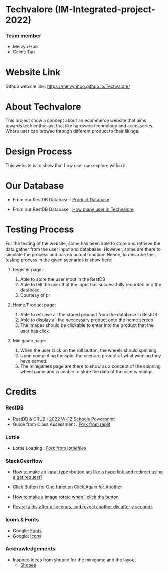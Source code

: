 # Techvalore (IM-Integrated-project-2022)
### Team member
- Melvyn Hoo 
- Celine Tan
# Website Link
Github website link: https://melvynhoo.github.io/Techvalore/

# About Techvalore
This project show a concept about an ecommerce website that aims towards tech enthusiast that like hardware technology and accessories. Where user can browse through different product to their likings.

# Design Process
This website is to show that how user can explore within it.

# Our Database
- From our RestDB Database  : [Product Database 
 ](https://own-product-api.melvynhoo.repl.co/)

 - From our RestDB Database : [How many user in TechValore 
 ](https://how-many-user-in-techvalore.melvynhoo.repl.co/)

# Testing Process
For the testing of the website, some has been able to store and retrieve the data gather from the user input and databases. However, some are there to simulate the process and has no actual function. Hence, to describe the testing process in the given scenarios is show here:
1. Register page:
    1. Able to store the user input in the RestDB
    2. Able to tell the user that the input has successfully recorded into the database.
    3. Courtesy of pr

2. Home/Product page:
    1. Able to retrieve all the stored product from the database in RestDB
    2. Able to display all the neccessary product onto the home screen
    3. The images should be clickable to enter into the product that the user has click. 

3. Minigame page:
    1. When the user click on the roll button, the wheels should spinning.
    2. Upon completing the spin, the user are prompt of what winning they have earned.
    3. The minigames page are there to show as a concept of the spinning wheel game and is unable to store the data of the user winnings.

# Credits
### RestDB
- RestDB & CRUB : [2022 Wk12 Schools Powerpoint
 ](https://learn-ap-southeast-1-prod-fleet02-xythos.content.blackboardcdn.com/5dfa8616972ac/13603422?X-Blackboard-Expiration=1644246000000&X-Blackboard-Signature=b3WhwvgbHlHvFTW9z3Wce4prZYTxJx24uGxstg5zFKc%3D&X-Blackboard-Client-Id=180274&response-cache-control=private%2C%20max-age%3D21600&response-content-disposition=inline%3B%20filename%2A%3DUTF-8%27%27Week12%2520-%2520RESTDB%2520%2526%2520NoSQL%25281%2529.pdf&response-content-type=application%2Fpdf&X-Amz-Security-Token=IQoJb3JpZ2luX2VjEJv%2F%2F%2F%2F%2F%2F%2F%2F%2F%2FwEaDmFwLXNvdXRoZWFzdC0xIkYwRAIgJj1QA2wzLdniIbCRdugFV7elPy0ceVS8Pc%2Fk%2B1nwPD4CIFwvtoqMpGRNZaNuNSNp4v3K6U4erxh5cP611Rplw%2FVeKo0ECNP%2F%2F%2F%2F%2F%2F%2F%2F%2F%2FwEQAhoMNjM1NTY3OTI0MTgzIgyKcgiPMXUh9k2Onvkq4QNlGD%2F2rOTRaFP4OAbfVsrTOBSqTDgGp3JCMkvXEaG56j2VDg6aMSH%2BK4PRfghKYQoSk%2BOEifIocYmXPWt5sw5eWJwqmUEHkmGlPIKIO5aJY8dJosIarodzkY%2FROy7HFHGgGXAZMT0qUQ2pLeEGFOKhQ6s97sL%2BDntWjthpWDyyC3jBJhOF%2B8ez2FYj2sXUHRJ62ydeQ5dak6v86BBxVbowRqmvlNeRmzgqduNJbgxNnPAEEbhZp0xpLYNgQYf3ttSnLZI34PLmSNrM8F6A1TxKatrPOd7ohwwBjKQ0447EI%2FluvqaQMLWaJiPpVwH93mWONactxhQEDFZLU3bcz4uku0e7SwOasZNp0SfSHb8xhkSOUTjVjoaH4rz4PDJLJ2CarKt1uUiTJMHeYsJblk7GyWk%2FgK76U2tKnpgJvkSPjVEeW9BJ4YtC9aRXGHy8DJ%2BwDLwPre%2BAiz2vvcEyZbF3M3KgR5MvNOXcfXOI98n0r54KJOjyWDHSsd4z8VfDLgtCM1PH2Z1Jz0R3onob7aaezIIQH8mC5cduNO%2BWiyY2ZRPfh9tO78oehFWFYGUU8zwo9unbXUmf%2B0BzGfHkombKBMkXtRuDRGoxSA1bAnOSc1206W7FtkcGRsX7nmyOWBcHMKDog5AGOqYBZUBm0m2ngiKS95x72ogmvgjzQARGfx5JrJ097cvF%2FCdLnwovWj%2F%2F7Q%2Fq7%2BhW2Gqa01N%2FrotZK19TABjKOCahySGOmWlPC2dhUdNS7Vbz1UPpJJYntDsreB0IULffO2rjAJUXRyG2WMn50vmfrQcjBt2mR1lIiHx29BXAzuK1mqxkJVXE77d7UCH2ajld3crNjuwhgEG%2B13m56PGhlToAoXNtWuvEzg%3D%3D&X-Amz-Algorithm=AWS4-HMAC-SHA256&X-Amz-Date=20220207T090000Z&X-Amz-SignedHeaders=host&X-Amz-Expires=21600&X-Amz-Credential=ASIAZH6WM4PL3S4WYOOJ%2F20220207%2Fap-southeast-1%2Fs3%2Faws4_request&X-Amz-Signature=afcf47756a8563cb939b514de4502ec3963ebbabd871a951cf4cb4df3d02021f)
 - Guide from Class Assessment : [Fork from replit
 ](https://replit.com/@Jian_Ting_Donov/simple-restDB)

### Lottie
- Lottie Loading : [Fork from lottiefiles
 ](https://lottiefiles.com/89991-loading)

### StackOverflow
- [How to make an input type=button act like a hyperlink and redirect using a get request?
](https://stackoverflow.com/questions/3303675/how-to-make-an-input-type-button-act-like-a-hyperlink-and-redirect-using-a-get-r)

- [Click Button for One function Click Again for Another
](https://stackoverflow.com/questions/19128311/click-button-for-one-function-click-again-for-another)

- [How to make a image rotate when i click the button
](https://stackoverflow.com/questions/61641362/how-to-make-a-image-rotate-when-i-click-the-button)

- [Reveal a div after x seconds, and reveal another div after y seconds
](https://stackoverflow.com/questions/18808383/reveal-a-div-after-x-seconds-and-reveal-another-div-after-y-seconds)

### Icons & Fonts
- Google: [Fonts
 ](https://fonts.google.com/)
- Google: [Icons
 ](https://fonts.google.com/icons?selected=Material+Icons)

 ### Acknowledgements

- Inspired ideas from shopee for the minigame and the layout
  - [Shopee](https://shopee.sg/)